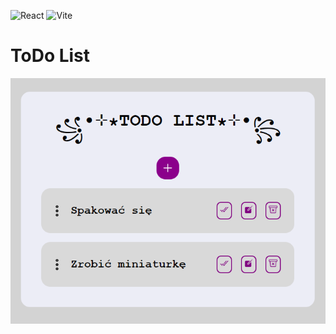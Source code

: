 ![React](https://img.shields.io/badge/React-20232A?style=for-the-badge&logo=react&logoColor=61DAFB)
![Vite](https://img.shields.io/badge/Vite-purple?style=for-the-badge&logo=vite&logoColor=white)

# ToDo List 

<img src="ToDoList.png" />
